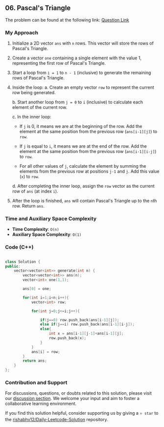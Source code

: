 ## 06. Pascal's Triangle

The problem can be found at the following link: [Question Link](https://leetcode.com/problems/pascals-triangle/description/)


### My Approach


1. Initialize a 2D vector `ans` with `n` rows. This vector will store the rows of Pascal's Triangle.

2. Create a vector `one` containing a single element with the value 1, representing the first row of Pascal's Triangle.

3. Start a loop from `i = 1` to `n - 1` (inclusive) to generate the remaining rows of Pascal's Triangle.

4. Inside the loop:
   a. Create an empty vector `row` to represent the current row being generated.

   b. Start another loop from `j = 0` to `i` (inclusive) to calculate each element of the current row.
   
   c. In the inner loop:
      - If `j` is 0, it means we are at the beginning of the row. Add the element at the same position from the previous row (`ans[i-1][j]`) to `row`.

      - If `j` is equal to `i`, it means we are at the end of the row. Add the element at the same position from the previous row (`ans[i-1][i-j]`) to `row`.

      - For all other values of `j`, calculate the element by summing the elements from the previous row at positions `j-1` and `j`. Add this value (`x`) to `row`.

   d. After completing the inner loop, assign the `row` vector as the current row of `ans` (at index `i`).

5. After the loop is finished, `ans` will contain Pascal's Triangle up to the `n`th row. Return `ans`.


### Time and Auxiliary Space Complexity

- **Time Complexity**: `O(n)` 
- **Auxiliary Space Complexity**: `O(1)`


### Code (C++)

```cpp

class Solution {
public:
    vector<vector<int>> generate(int n) {
        vector<vector<int>> ans(n);
        vector<int> one(1,1);

        ans[0] = one;

        for(int i=1;i<n;i++){
            vector<int> row;

            for(int j=0;j<=i;j++){

                if(j==0) row.push_back(ans[i-1][j]);
                else if(j==i) row.push_back(ans[i-1][i-j]);
                else{
                    int x = ans[i-1][j-1]+ans[i-1][j];
                    row.push_back(x);
                }
            }
            ans[i] = row;
        }
        return ans;
    }
};

```

### Contribution and Support

For discussions, questions, or doubts related to this solution, please visit our [discussion section](https://leetcode.com/discuss/general-discussion). We welcome your input and aim to foster a collaborative learning environment.

If you find this solution helpful, consider supporting us by giving a `⭐ star` to the [rishabhv12/Daily-Leetcode-Solution](https://github.com/rishabhv12/Daily-Leetcode-Solution) repository.